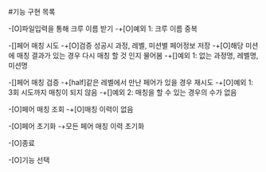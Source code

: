 #기능 구현 목록

-[O]파일입력을 통해 크루 이름 받기
-+[O]예외 1: 크루 이름 중복

-[]페어 매칭 시도
-+[O]검증 성공시 과정, 레벨, 미션별 페어정보 저장
-+[O]해당 미션에 매칭 결과가 있는 경우 다시 매칭 할 것 인지 물어봄
-+[]예외 1: 없는 과정명, 레벨명, 미션명

-[]페어 매칭 검증
-+[half]같은 레벨에서 만난 페어가 있을 경우 재시도
-+[O]예외 1: 3회 시도까지 매칭이 되지 않음
-+[]예외 2: 매칭을 할 수 있는 경우의 수가 없음

-[O]페어 매칭 조회
-+[O]매칭 이력이 없음

-[O]페어 초기화
-+모든 페어 매칭 이력 초기화

-[O]종료

-[O]기능 선택
